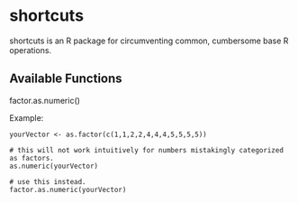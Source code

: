# shortcuts
shortcuts is an R package for circumventing common, cumbersome base R operations.

## Available Functions
factor.as.numeric()

Example:
```{r}
yourVector <- as.factor(c(1,1,2,2,4,4,4,5,5,5,5))

# this will not work intuitively for numbers mistakingly categorized as factors.
as.numeric(yourVector)

# use this instead.
factor.as.numeric(yourVector)
```
